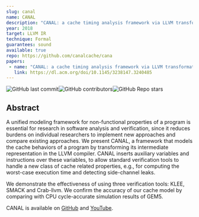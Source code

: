 ```yaml
---
slug: canal
name: CANAL
description: "CANAL: a cache timing analysis framework via LLVM transformation"
year: 2018
target: LLVM IR
technique: Formal
guarantees: sound
available: true
repo: https://github.com/canalcache/cana
papers:
 - name: "CANAL: a cache timing analysis framework via LLVM transformation"
   link: https://dl.acm.org/doi/10.1145/3238147.3240485
---
```


![GitHub last commit](https://img.shields.io/github/last-commit/canalcache/canal)![GitHub contributors](https://img.shields.io/github/contributors/canalcache/canal)![GitHub Repo stars](https://img.shields.io/github/stars/canalcache/canal)

## Abstract

A unified modeling framework for non-functional properties of a program is
essential for research in software analysis and verification, since it reduces
burdens on individual researchers to implement new approaches and compare
existing approaches. We present CANAL, a framework that models the cache
behaviors of a program by transforming its intermediate representation in the
LLVM compiler. CANAL inserts auxiliary variables and instructions over these
variables, to allow standard verification tools to handle a new class of cache
related properties, e.g., for computing the worst-case execution time and
detecting side-channel leaks.

We demonstrate the effectiveness of using three verification tools: KLEE,
SMACK and Crab-llvm. We confirm the accuracy of our cache model by comparing
with CPU cycle-accurate simulation results of GEM5.

CANAL is available on [GitHub](https://github.com/canalcache/canal) and
[YouTube](https://youtu.be/JDou3F1j2nY).
